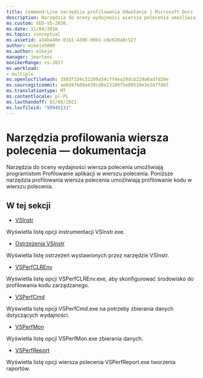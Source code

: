 ```yaml
---
title: Command-Line narzędzia profilowania Odwołanie | Microsoft Docs
description: Narzędzia do oceny wydajności wiersza polecenia umożliwiają programistom Profilowanie aplikacji w wierszu polecenia. Zobacz Omówienie narzędzi z linkami do szczegółów.
ms.custom: SEO-VS-2020.
ms.date: 11/04/2016
ms.topic: conceptual
ms.assetid: a34ba40e-01b1-4386-90b1-c8e628a8c527
author: mikejo5000
ms.author: mikejo
manager: jmartens
monikerRange: vs-2017
ms.workload:
- multiple
ms.openlocfilehash: 35037334c31209a54cff4ea29dcb229a6adfd28e
ms.sourcegitcommit: ae6d47b09a439cd0e13180f5e89510e3e347fd47
ms.translationtype: MT
ms.contentlocale: pl-PL
ms.lasthandoff: 02/08/2021
ms.locfileid: "99945131"
---
```

# <a name="command-line-profiling-tools-reference"></a>Narzędzia profilowania wiersza polecenia — dokumentacja
Narzędzia do oceny wydajności wiersza polecenia umożliwiają programistom Profilowanie aplikacji w wierszu polecenia. Poniższe narzędzia profilowania wiersza polecenia umożliwiają profilowanie kodu w wierszu polecenia.

## <a name="in-this-section"></a>W tej sekcji
- [VSInstr](../profiling/vsinstr.md)

 Wyświetla listę opcji instrumentacji VSInstr.exe.

- [Ostrzeżenia VSInstr](../profiling/vsinstr-warnings.md)

 Wyświetla listę ostrzeżeń wystawionych przez narzędzie VSInstr.

- [VSPerfCLREnv](../profiling/vsperfclrenv.md)

 Wyświetla listę opcji VSPerfCLREnv.exe, aby skonfigurować środowisko do profilowania kodu zarządzanego.

- [VSPerfCmd](../profiling/vsperfcmd.md)

 Wyświetla listę opcji VSPerfCmd.exe na potrzeby zbierania danych dotyczących wydajności.

- [VSPerfMon](../profiling/vsperfmon.md)

 Wyświetla listę opcji VSPerfMon.exe zbierania danych.

- [VSPerfReport](../profiling/vsperfreport.md)

 Wyświetla listę opcji wiersza polecenia VSPerfReport.exe tworzenia raportów.
